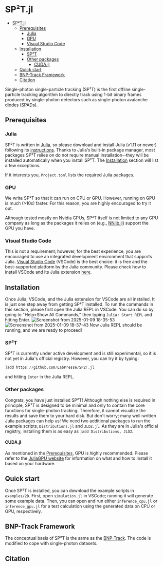 # SP²T.jl

- [SP²T.jl](#sptjl)
  - [Prerequisites](#prerequisites)
    - [Julia](#julia)
    - [GPU](#gpu)
    - [Visual Studio Code](#visual-studio-code)
  - [Installation](#installation)
    - [SP²T](#spt)
    - [Other packages](#other-packages)
      - [CUDA.jl](#cudajl)
  - [Quick start](#quick-start)
  - [BNP-Track Framework](#bnp-track-framework)
  - [Citation](#citation)

Single-photon single-particle tracking (SP²T) is the first offline single-particle tracking algorithm to directly track using 1-bit binary frames produced by single-photon detectors such as single-photon avalanche diodes (SPADs).

## Prerequisites

### Julia

SP²T is written in [Julia](https://julialang.org/), so please download and install Julia (v1.11 or newer) following its [instructions](https://julialang.org/downloads/). Thanks to Julia's built-in package manager, most packages SP²T relies on do not require manual installation--they will be installed automatically when you install SP²T. The [Installation](#installation) section will list a few exceptions. 

If it interests you, `Project.toml` lists the required Julia packages.

### GPU

We write SP²T so that it can run on CPU or GPU. However, running on GPU is much (>10x) faster. For this reason, you are highly encouraged to try it out.

Although tested mostly on Nvidia GPUs, SP²T itself is not limited to any GPU company as long as the packages it relies on (e.g., [NNlib.jl](https://github.com/FluxML/NNlib.jl)) support the GPU you have.

### Visual Studio Code

This is not a requirement; however, for the best experience, you are encouraged to use an integrated development environment that supports Julia. [Visual Studio Code](https://code.visualstudio.com/) (VSCode) is the best choice: it is free and the best-supported platform by the Julia community. Please check how to install VSCode and its Julia extension [here](https://code.visualstudio.com/docs/languages/julia).

## Installation

Once Julia, VSCode, and the Julia extension for VSCode are all installed. It is just one step away from getting SP²T installed. To run the commands in this section, please first open the Julia REPL in VSCode. You can do so by going to "Help>Show All Commands," then typing `Julia: Start REPL` and hitting Enter.
![Screenshot from 2025-01-09 18-35-53](https://github.com/user-attachments/assets/2a1ab46b-3453-45a7-bbea-d10e09515319)
![Screenshot from 2025-01-09 18-37-43](https://github.com/user-attachments/assets/f64be463-fb84-4ee8-a703-fa0d0cc710a3)
Now Julia REPL should be running, and we are ready to proceed!

### SP²T

SP²T is currently under active development and is still experimental, so it is not yet in Julia's official registry. However, you can try it by typing:

```julia
]add https://github.com/LabPresse/SP2T.jl
```

and hitting `Enter` in the Julia REPL.

### Other packages

Congrats, you have just installed SP²T! Although nothing else is required in principle, SP²T is designed to be minimal and only to contain the core functions for single-photon tracking. Therefore, it cannot visualize the results and save them to your hard disk. But don't worry; many well-written Julia packages can help us! We need two additional packages to run the example scripts, `Distributions.jl` and `JLD2.jl`. As they are in Julia's official registry, installing them is as easy as `]add Distributions, JLD2`.

#### CUDA.jl

As mentioned in the [Prerequisites](#prerequisites), GPU is highly recommended. Please refer to the [JuliaGPU website](https://juliagpu.org/) for information on what and how to install it based on your hardware.

## Quick start

Once SP²T is installed, you can download the example scripts in `examples/2D`. First, open `simulation.jl` in VSCode; running it will generate some example data. Then, you can open and run either `inference_cpu.jl` or `inference_gpu.jl` for a test calculation using the generated data on CPU or GPU, respectively.

## BNP-Track Framework

The conceptual basis of SP²T is the same as the [BNP-Track](https://www.nature.com/articles/s41592-024-02349-9). The code is modified to cope with single-photon datasets.

## Citation
